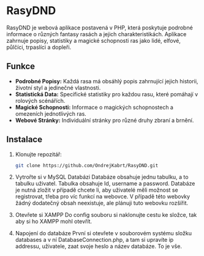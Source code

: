 # RasyDND

RasyDND je webová aplikace postavená v PHP, která poskytuje podrobné informace o různých fantasy rasách a jejich charakteristikách. Aplikace zahrnuje popisy, statistiky a magické schopnosti ras jako lidé, elfové, půlčíci, trpaslíci a dopleři.

## Funkce

- **Podrobné Popisy:** Každá rasa má obsáhlý popis zahrnující jejich historii, životní styl a jedinečné vlastnosti.
- **Statistická Data:** Specifické statistiky pro každou rasu, které pomáhají v rolových scénářích.
- **Magické Schopnosti:** Informace o magických schopnostech a omezeních jednotlivých ras.
- **Webové Stránky:** Individuální stránky pro různé druhy zbraní a brnění.

## Instalace

1. Klonujte repozitář:
   ```sh
   git clone https://github.com/OndrejKabrt/RasyDND.git

2. Vytrořte si v MySQL Databázi
    Databáze obsahuje jednu tabulku, a to tabulku uživatel. Tabulka obsahuje Id, username a password. Databáze je nutná zložit v případě chcete li, aby uživatelé měli možnost se registrovat, třeba pro víc funkcí na webovce. V případě této webovky žádný dodatečný obsah neexistuje, ale plánuji tuto webovku rozšířit. 

3. Otevřete si XAMPP
    Do config souboru si naklonujte cestu ke složce, tak aby si ho XAMPP mohl otevřít. 

4. Napojení do databáze
    První si otevřete v souborovém systému složku databases a v ní DatabaseConnection.php, a tam si upravíte ip addressu, uživatele, zaat svoje heslo a název databáze. To je vše.